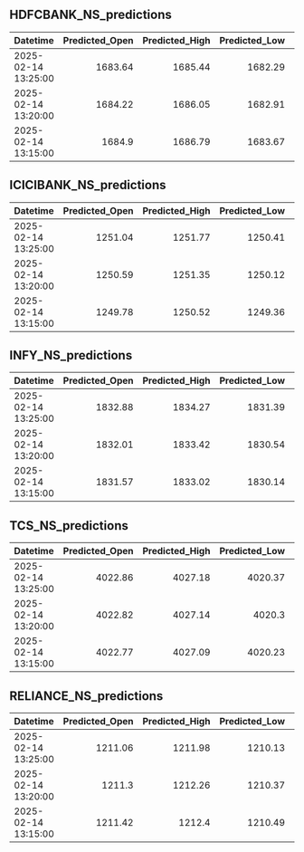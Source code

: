 ## HDFCBANK_NS_predictions
| Datetime            |   Predicted_Open |   Predicted_High |   Predicted_Low |   Predicted_Close |   Predicted_Volume |
|:--------------------|-----------------:|-----------------:|----------------:|------------------:|-------------------:|
| 2025-02-14 13:25:00 |          1683.64 |          1685.44 |         1682.29 |           1684.61 |            91916.4 |
| 2025-02-14 13:20:00 |          1684.22 |          1686.05 |         1682.91 |           1685.2  |            90646.9 |
| 2025-02-14 13:15:00 |          1684.9  |          1686.79 |         1683.67 |           1685.94 |            86838.8 |

## ICICIBANK_NS_predictions
| Datetime            |   Predicted_Open |   Predicted_High |   Predicted_Low |   Predicted_Close |   Predicted_Volume |
|:--------------------|-----------------:|-----------------:|----------------:|------------------:|-------------------:|
| 2025-02-14 13:25:00 |          1251.04 |          1251.77 |         1250.41 |           1251.13 |            81323   |
| 2025-02-14 13:20:00 |          1250.59 |          1251.35 |         1250.12 |           1250.8  |            79089.5 |
| 2025-02-14 13:15:00 |          1249.78 |          1250.52 |         1249.36 |           1250    |            77133.4 |

## INFY_NS_predictions
| Datetime            |   Predicted_Open |   Predicted_High |   Predicted_Low |   Predicted_Close |   Predicted_Volume |
|:--------------------|-----------------:|-----------------:|----------------:|------------------:|-------------------:|
| 2025-02-14 13:25:00 |          1832.88 |          1834.27 |         1831.39 |           1833.28 |            54019.9 |
| 2025-02-14 13:20:00 |          1832.01 |          1833.42 |         1830.54 |           1832.45 |            54571.9 |
| 2025-02-14 13:15:00 |          1831.57 |          1833.02 |         1830.14 |           1832.06 |            56243   |

## TCS_NS_predictions
| Datetime            |   Predicted_Open |   Predicted_High |   Predicted_Low |   Predicted_Close |   Predicted_Volume |
|:--------------------|-----------------:|-----------------:|----------------:|------------------:|-------------------:|
| 2025-02-14 13:25:00 |          4022.86 |          4027.18 |         4020.37 |           4025.15 |            25993.2 |
| 2025-02-14 13:20:00 |          4022.82 |          4027.14 |         4020.3  |           4025.13 |            26077.5 |
| 2025-02-14 13:15:00 |          4022.77 |          4027.09 |         4020.23 |           4025.1  |            26196.1 |

## RELIANCE_NS_predictions
| Datetime            |   Predicted_Open |   Predicted_High |   Predicted_Low |   Predicted_Close |   Predicted_Volume |
|:--------------------|-----------------:|-----------------:|----------------:|------------------:|-------------------:|
| 2025-02-14 13:25:00 |          1211.06 |          1211.98 |         1210.13 |           1211.29 |             139461 |
| 2025-02-14 13:20:00 |          1211.3  |          1212.26 |         1210.37 |           1211.47 |             137392 |
| 2025-02-14 13:15:00 |          1211.42 |          1212.4  |         1210.49 |           1211.57 |             136383 |

